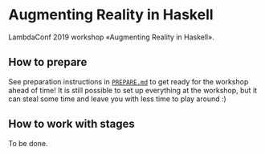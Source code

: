 # Augmenting Reality in Haskell

LambdaConf 2019 workshop «Augmenting Reality in Haskell».

## How to prepare

See preparation instructions in [`PREPARE.md`](PREPARE.md)
to get ready for the workshop ahead of time!
It is still possible to set up everything at the workshop,
but it can steal some time and leave you with less time to play around :)

## How to work with stages

To be done.
